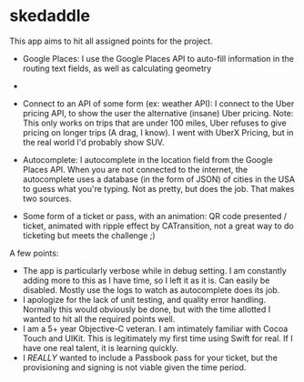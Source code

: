 # skedaddle

This app aims to hit all assigned points for the project.

  - Google Places: I use the Google Places API to auto-fill information in the routing text fields, as well as calculating     geometry
  - 
  - Connect to an API of some form (ex: weather API): I connect to the Uber pricing API, to show the user the alternative     (insane) Uber pricing. Note: This only works on trips that are under 100 miles, Uber refuses to give pricing on longer trips (A drag, I know). I went with UberX Pricing, but in the real world I'd probably show SUV.
  
  - Autocomplete: I autocomplete in the location field from the Google Places API. When you are not connected to the internet, the autocomplete uses a database (in the form of JSON) of cities in the USA to guess what you're typing. Not as pretty, but does the job. That makes two sources.
  
  - Some form of a ticket or pass, with an animation: QR code presented / ticket, animated with ripple effect by CATransition, not a great way to do ticketing but meets the challenge ;)


A few points:
  - The app is particularly verbose while in debug setting. I am constantly adding more to this as I have time, so I left it as it is. Can easily be disabled. Mostly use the logs to watch as autocomplete does its job.
  - I apologize for the lack of unit testing, and quality error handling. Normally this would obviously be done, but with the time allotted I wanted to hit all the required points well.
  - I am a 5+ year Objective-C veteran. I am intimately familiar with Cocoa Touch and UIKit. This is legitimately my first     time using Swift for real. If I have one real talent, it is learning quickly.
  - I *REALLY* wanted to include a Passbook pass for your ticket, but the provisioning and signing is not viable given the     time period.
